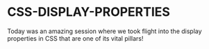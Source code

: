 # CSS-DISPLAY-PROPERTIES
Today was an amazing session where we took flight into the display properties in CSS that are one of its vital pillars!

